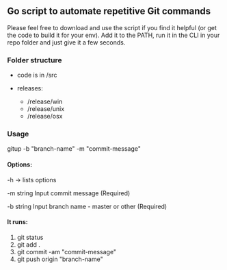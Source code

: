## Go script to automate repetitive Git commands

Please feel free to download and use the script if you find it helpful (or get the code to build it for your env).
Add it to the PATH, run it in the CLI in your repo folder and just give it a few seconds.

### Folder structure

- code is in /src
- releases:

  - /release/win
  - /release/unix
  - /release/osx

### Usage

gitup -b "branch-name" -m "commit-message"

#### Options:

-h -> lists options

-m string
Input commit message (Required)

-b string
Input branch name - master or other (Required)

#### It runs:

1. git status
2. git add .
3. git commit -am "commit-message"
4. git push origin "branch-name"
